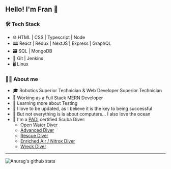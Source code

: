 ## Hello! I'm Fran 👋

### 🛠 ️Tech Stack
- 🌐 HTML | CSS | Typescript | Node
- 🕮 React | Redux | NextJS | Express | GraphQL
- 🗃️ ️SQL | MongoDB
- 🔨 Git | Jenkins
- 🖥️ ️Linux

### 👨‍💻 About me
- 🎓 Robotics Superior Technician & Web Developer Superior Technician
- 👜 Working as a Full Stack MERN Developer
- 🌱 Learning more about Testing
- 📜 I love to be updated, as I believe it is the key to being successful
- 🌊 But not everything is is about computers... I also love the ocean
- 🤿 I'm a [PADI](https://www.padi.com/education) certified Scuba Diver:
    - [Open Water Diver](https://www.padi.com/courses/open-water-diver)
    - [Advanced Diver](https://www.padi.com/courses/advanced-open-water)
    - [Rescue Diver](https://www.padi.com/courses/rescue-diver)
    - [Enriched Air / Nitrox Diver](https://www.padi.com/courses/enriched-air-diver)
    - [Wreck Diver](https://www.padi.com/courses/wreck-diver)

----

![Anurag's github stats](https://github-readme-stats.vercel.app/api?username=franlol&show_icons=true&theme=)
